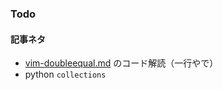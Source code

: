 ### Todo

#### 記事ネタ

* [vim-doubleequal.md](./2013/Oct/21.vim-doubleequal.md) のコード解読（一行やで）
* python `collections`
